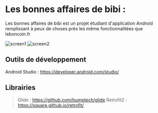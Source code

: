 # Les bonnes affaires de bibi :

Les bonnes affaires de bibi est un projet étudiant d'application Android remplissant à peux de choses près les même fonctionnalitées que leboncoin.fr 

![screen1](https://cdn.discordapp.com/attachments/266953688801738752/441980844093997086/Screenshot_20180504-171037.png)
![screen2](https://cdn.discordapp.com/attachments/266953688801738752/441980826784235521/Screenshot_20180504-171107.png)

## Outils de développement

Android Studio : <https://developer.android.com/studio/>

## Librairies 

> Glide : https://github.com/bumptech/glide
> Retrofit2 : https://square.github.io/retrofit/
